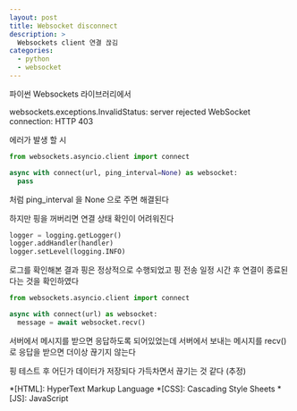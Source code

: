 ```yaml
---
layout: post
title: Websocket disconnect
description: >
  Websockets client 연결 끊김
categories:
  - python
  - websocket
---
```


파이썬 Websockets 라이브러리에서 

websockets.exceptions.InvalidStatus: server rejected WebSocket connection: HTTP 403

에러가 발생 할 시

~~~python
from websockets.asyncio.client import connect

async with connect(url, ping_interval=None) as websocket:
  pass
~~~

처럼 ping_interval 을 None 으로 주면 해결된다

하지만 핑을 꺼버리면 연결 상태 확인이 어려워진다

~~~python
logger = logging.getLogger()
logger.addHandler(handler)
logger.setLevel(logging.INFO)
~~~

로그를 확인해본 결과 핑은 정상적으로 수행되었고
핑 전송 일정 시간 후 연결이 종료된다는 것을 확인하였다

~~~python
from websockets.asyncio.client import connect

async with connect(url) as websocket:
  message = await websocket.recv()
~~~

서버에서 메시지를 받으면 응답하도록 되어있었는데
서버에서 보내는 메시지를 recv() 로 응답을 받으면 더이상 끊기지 않는다

핑 테스트 후 어딘가 데이터가 저장되다 가득차면서 끊기는 것 같다 (추정)



*[HTML]: HyperText Markup Language
*[CSS]: Cascading Style Sheets
*[JS]: JavaScript
